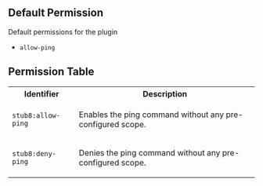 ## Default Permission

Default permissions for the plugin

- `allow-ping`

## Permission Table

<table>
<tr>
<th>Identifier</th>
<th>Description</th>
</tr>


<tr>
<td>

`stub8:allow-ping`

</td>
<td>

Enables the ping command without any pre-configured scope.

</td>
</tr>

<tr>
<td>

`stub8:deny-ping`

</td>
<td>

Denies the ping command without any pre-configured scope.

</td>
</tr>
</table>
